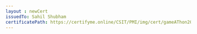 ```yaml
--- 
layout : newCert 
issuedTo: Sahil Shubham 
certificatePath: https://certifyme.online/CSIT/PMI/img/cert/gameAThon2021/SahilShubham_9f4b6.png
--- 
```

